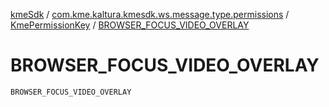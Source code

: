 [kmeSdk](../../index.md) / [com.kme.kaltura.kmesdk.ws.message.type.permissions](../index.md) / [KmePermissionKey](index.md) / [BROWSER_FOCUS_VIDEO_OVERLAY](./-b-r-o-w-s-e-r_-f-o-c-u-s_-v-i-d-e-o_-o-v-e-r-l-a-y.md)

# BROWSER_FOCUS_VIDEO_OVERLAY

`BROWSER_FOCUS_VIDEO_OVERLAY`